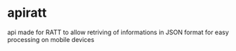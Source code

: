apiratt
=======

api made for RATT to allow retriving of informations in JSON format for easy processing on mobile devices